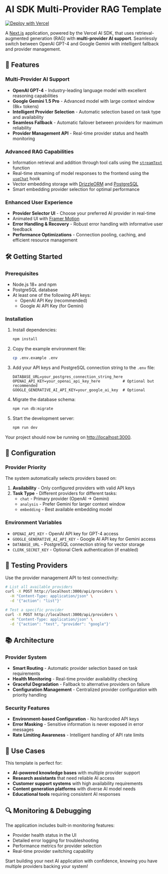 # AI SDK Multi-Provider RAG Template

[![Deploy with Vercel](https://vercel.com/button)](https://vercel.com/new/clone?repository-url=https%3A%2F%2Fgithub.com%2Fnicoalbanese%2Fai-sdk-rag-template&env=OPENAI_API_KEY&envDescription=You%20will%20need%20an%20OPENAI%20API%20Key.&project-name=ai-sdk-rag&repository-name=ai-sdk-rag&stores=%5B%7B%22type%22%3A%22postgres%22%7D%5D&skippable-integrations=1)

A [Next.js](https://nextjs.org/) application, powered by the Vercel AI SDK, that uses retrieval-augmented generation (RAG) with **multi-provider AI support**. Seamlessly switch between OpenAI GPT-4 and Google Gemini with intelligent fallback and provider management.

## 🚀 Features

### Multi-Provider AI Support
- **OpenAI GPT-4** - Industry-leading language model with excellent reasoning capabilities
- **Google Gemini 1.5 Pro** - Advanced model with large context window (8k+ tokens)
- **Intelligent Provider Selection** - Automatic selection based on task type and availability
- **Seamless Fallback** - Automatic failover between providers for maximum reliability
- **Provider Management API** - Real-time provider status and health monitoring

### Advanced RAG Capabilities
- Information retrieval and addition through tool calls using the [`streamText`](https://sdk.vercel.ai/docs/reference/ai-sdk-core/stream-text) function
- Real-time streaming of model responses to the frontend using the [`useChat`](https://sdk.vercel.ai/docs/reference/ai-sdk-ui/use-chat) hook
- Vector embedding storage with [DrizzleORM](https://orm.drizzle.team/) and [PostgreSQL](https://www.postgresql.org/)
- Smart embedding provider selection for optimal performance

### Enhanced User Experience
- **Provider Selector UI** - Choose your preferred AI provider in real-time
- Animated UI with [Framer Motion](https://www.framer.com/motion/)
- **Error Handling & Recovery** - Robust error handling with informative user feedback
- **Performance Optimizations** - Connection pooling, caching, and efficient resource management

## 🛠 Getting Started

### Prerequisites
- Node.js 18+ and npm
- PostgreSQL database
- At least one of the following API keys:
  - OpenAI API Key (recommended)
  - Google AI API Key (for Gemini)

### Installation

1. Install dependencies:
   ```bash
   npm install
   ```

2. Copy the example environment file:
   ```bash
   cp .env.example .env
   ```

3. Add your API keys and PostgreSQL connection string to the `.env` file:
   ```env
   DATABASE_URL=your_postgres_connection_string_here
   OPENAI_API_KEY=your_openai_api_key_here          # Optional but recommended
   GOOGLE_GENERATIVE_AI_API_KEY=your_google_ai_key  # Optional
   ```

4. Migrate the database schema:
   ```bash
   npm run db:migrate
   ```

5. Start the development server:
   ```bash
   npm run dev
   ```

Your project should now be running on [http://localhost:3000](http://localhost:3000).

## 🔧 Configuration

### Provider Priority
The system automatically selects providers based on:
1. **Availability** - Only configured providers with valid API keys
2. **Task Type** - Different providers for different tasks:
   - `chat` - Primary provider (OpenAI → Gemini)
   - `analysis` - Prefer Gemini for larger context window
   - `embedding` - Best available embedding model

### Environment Variables
- `OPENAI_API_KEY` - OpenAI API key for GPT-4 access
- `GOOGLE_GENERATIVE_AI_API_KEY` - Google AI API key for Gemini access
- `DATABASE_URL` - PostgreSQL connection string for vector storage
- `CLERK_SECRET_KEY` - Optional Clerk authentication (if enabled)

## 🧪 Testing Providers

Use the provider management API to test connectivity:

```bash
# List all available providers
curl -X POST http://localhost:3000/api/providers \
  -H "Content-Type: application/json" \
  -d '{"action": "list"}'

# Test a specific provider
curl -X POST http://localhost:3000/api/providers \
  -H "Content-Type: application/json" \
  -d '{"action": "test", "provider": "google"}'
```

## 📚 Architecture

### Provider System
- **Smart Routing** - Automatic provider selection based on task requirements
- **Health Monitoring** - Real-time provider availability checking
- **Graceful Degradation** - Fallback to alternative providers on failure
- **Configuration Management** - Centralized provider configuration with priority handling

### Security Features
- **Environment-based Configuration** - No hardcoded API keys
- **Error Masking** - Sensitive information is never exposed in error messages
- **Rate Limiting Awareness** - Intelligent handling of API rate limits

## 🎯 Use Cases

This template is perfect for:
- **AI-powered knowledge bases** with multiple provider support
- **Research assistants** that need reliable AI access
- **Customer support systems** with high availability requirements
- **Content generation platforms** with diverse AI model needs
- **Educational tools** requiring consistent AI responses

## 🔍 Monitoring & Debugging

The application includes built-in monitoring features:
- Provider health status in the UI
- Detailed error logging for troubleshooting
- Performance metrics for provider selection
- Real-time provider switching capability

Start building your next AI application with confidence, knowing you have multiple providers backing your system!
